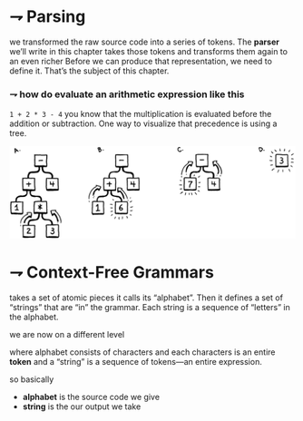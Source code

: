 # ⇁ Parsing
we transformed the raw source code into a series of tokens.
The **parser** we’ll write in this chapter takes those tokens and transforms them again to an even richer
Before we can produce that representation, we need to define it. That’s the
subject of this chapter.

### ⇁ how do evaluate an arithmetic expression like this
`1 + 2 * 3 - 4`
you know that the multiplication is evaluated before
the addition or subtraction. One way to visualize that precedence is using a tree.

![tree](https://raw.githubusercontent.com/rzksobhy27/lox/main/imgs/tree-evaluate.png)

# ⇁ Context-Free Grammars

takes a set of atomic pieces it calls its “alphabet”. Then it defines a set of “strings” that are “in” the grammar. Each string is a sequence of “letters” in the alphabet.

we are now on a different level

where alphabet consists of characters and each characters is an entire **token**
and a “string” is a sequence of tokens—an entire expression.

so basically
- **alphabet** is the source code we give
- **string** is the our output we take


